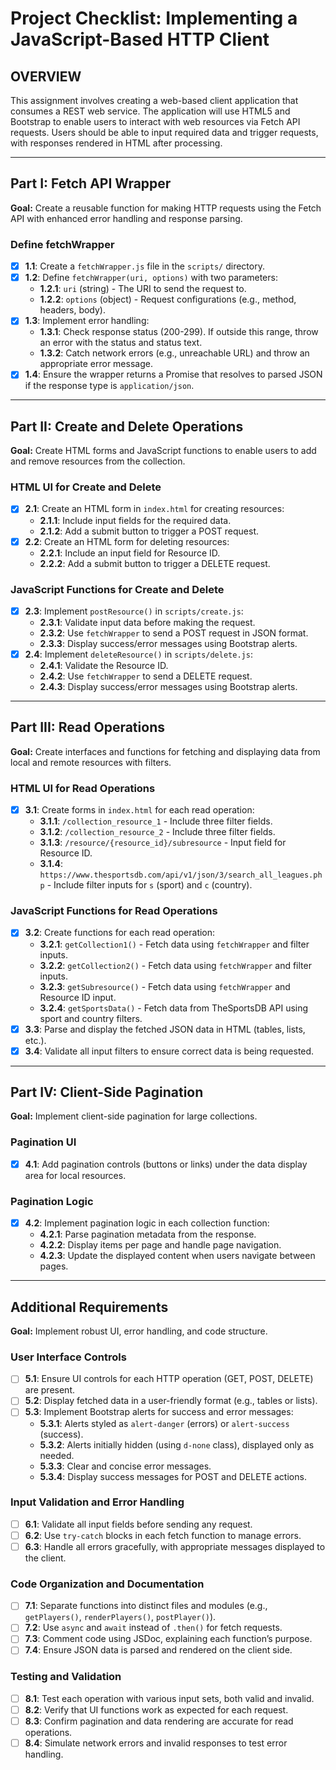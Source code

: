 # Project Checklist: Implementing a JavaScript-Based HTTP Client

## OVERVIEW

This assignment involves creating a web-based client application that consumes a REST web service. The application will use HTML5 and Bootstrap to enable users to interact with web resources via Fetch API requests. Users should be able to input required data and trigger requests, with responses rendered in HTML after processing.

---

## Part I: Fetch API Wrapper

**Goal:** Create a reusable function for making HTTP requests using the Fetch API with enhanced error handling and response parsing.

### Define fetchWrapper

- [x] **1.1**: Create a `fetchWrapper.js` file in the `scripts/` directory.
- [x] **1.2**: Define `fetchWrapper(uri, options)` with two parameters:
  - **1.2.1**: `uri` (string) - The URI to send the request to.
  - **1.2.2**: `options` (object) - Request configurations (e.g., method, headers, body).
- [x] **1.3**: Implement error handling:
  - **1.3.1**: Check response status (200-299). If outside this range, throw an error with the status and status text.
  - **1.3.2**: Catch network errors (e.g., unreachable URL) and throw an appropriate error message.
- [x] **1.4**: Ensure the wrapper returns a Promise that resolves to parsed JSON if the response type is `application/json`.

---

## Part II: Create and Delete Operations

**Goal:** Create HTML forms and JavaScript functions to enable users to add and remove resources from the collection.

### HTML UI for Create and Delete

- [x] **2.1**: Create an HTML form in `index.html` for creating resources:
  - **2.1.1**: Include input fields for the required data.
  - **2.1.2**: Add a submit button to trigger a POST request.
- [x] **2.2**: Create an HTML form for deleting resources:
  - **2.2.1**: Include an input field for Resource ID.
  - **2.2.2**: Add a submit button to trigger a DELETE request.

### JavaScript Functions for Create and Delete

- [x] **2.3**: Implement `postResource()` in `scripts/create.js`:
  - **2.3.1**: Validate input data before making the request.
  - **2.3.2**: Use `fetchWrapper` to send a POST request in JSON format.
  - **2.3.3**: Display success/error messages using Bootstrap alerts.
- [x] **2.4**: Implement `deleteResource()` in `scripts/delete.js`:
  - **2.4.1**: Validate the Resource ID.
  - **2.4.2**: Use `fetchWrapper` to send a DELETE request.
  - **2.4.3**: Display success/error messages using Bootstrap alerts.

---

## Part III: Read Operations

**Goal:** Create interfaces and functions for fetching and displaying data from local and remote resources with filters.

### HTML UI for Read Operations

- [x] **3.1**: Create forms in `index.html` for each read operation:
  - **3.1.1**: `/collection_resource_1` - Include three filter fields.
  - **3.1.2**: `/collection_resource_2` - Include three filter fields.
  - **3.1.3**: `/resource/{resource_id}/subresource` - Input field for Resource ID.
  - **3.1.4**: `https://www.thesportsdb.com/api/v1/json/3/search_all_leagues.php` - Include filter inputs for `s` (sport) and `c` (country).

### JavaScript Functions for Read Operations

- [x] **3.2**: Create functions for each read operation:
  - **3.2.1**: `getCollection1()` - Fetch data using `fetchWrapper` and filter inputs.
  - **3.2.2**: `getCollection2()` - Fetch data using `fetchWrapper` and filter inputs.
  - **3.2.3**: `getSubresource()` - Fetch data using `fetchWrapper` and Resource ID input.
  - **3.2.4**: `getSportsData()` - Fetch data from TheSportsDB API using sport and country filters.
- [x] **3.3**: Parse and display the fetched JSON data in HTML (tables, lists, etc.).
- [x] **3.4**: Validate all input filters to ensure correct data is being requested.

---

## Part IV: Client-Side Pagination

**Goal:** Implement client-side pagination for large collections.

### Pagination UI

- [x] **4.1**: Add pagination controls (buttons or links) under the data display area for local resources.

### Pagination Logic

- [x] **4.2**: Implement pagination logic in each collection function:
  - **4.2.1**: Parse pagination metadata from the response.
  - **4.2.2**: Display items per page and handle page navigation.
  - **4.2.3**: Update the displayed content when users navigate between pages.

---

## Additional Requirements

**Goal:** Implement robust UI, error handling, and code structure.

### User Interface Controls

- [ ] **5.1**: Ensure UI controls for each HTTP operation (GET, POST, DELETE) are present.
- [ ] **5.2**: Display fetched data in a user-friendly format (e.g., tables or lists).
- [ ] **5.3**: Implement Bootstrap alerts for success and error messages:
  - **5.3.1**: Alerts styled as `alert-danger` (errors) or `alert-success` (success).
  - **5.3.2**: Alerts initially hidden (using `d-none` class), displayed only as needed.
  - **5.3.3**: Clear and concise error messages.
  - **5.3.4**: Display success messages for POST and DELETE actions.

### Input Validation and Error Handling

- [ ] **6.1**: Validate all input fields before sending any request.
- [ ] **6.2**: Use `try-catch` blocks in each fetch function to manage errors.
- [ ] **6.3**: Handle all errors gracefully, with appropriate messages displayed to the client.

### Code Organization and Documentation

- [ ] **7.1**: Separate functions into distinct files and modules (e.g., `getPlayers()`, `renderPlayers()`, `postPlayer()`).
- [ ] **7.2**: Use `async` and `await` instead of `.then()` for fetch requests.
- [ ] **7.3**: Comment code using JSDoc, explaining each function’s purpose.
- [ ] **7.4**: Ensure JSON data is parsed and rendered on the client side.

### Testing and Validation

- [ ] **8.1**: Test each operation with various input sets, both valid and invalid.
- [ ] **8.2**: Verify that UI functions work as expected for each request.
- [ ] **8.3**: Confirm pagination and data rendering are accurate for read operations.
- [ ] **8.4**: Simulate network errors and invalid responses to test error handling.
